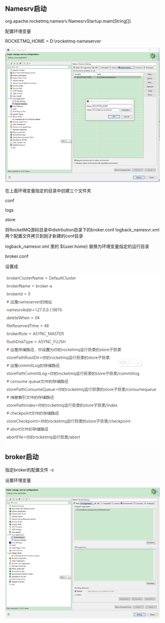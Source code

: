 

## Namesrv启动

org.apache.rocketmq.namesrv.NamesrvStartup.main(String[])



配置环境变量

ROCKETMQ_HOME   =  D:\rocketmq-nameserver



![image-20200629115548535](images/image-20200629115548535.png)







在上面环境变量指定的目录中创建三个文件夹

conf

logs

store

将RocketMQ源码目录中distrbution目录下的broker.conf  logback_namesvr.xml  两个配置文件拷贝到刚才新建的conf目录

 logback_namesvr.xml    里的 ${user.home}   替换为环境变量指定的运行目录



broker.conf

设置成

![image-20200629130905645](images/image-20200629130905645.png)





## broker启动



指定broker的配置文件    -c

设置环境变量

![image-20200629131329435](images/image-20200629131329435.png)

